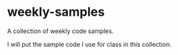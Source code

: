 # weekly-samples
A collection of weekly code samples.

I will put the sample code I use for class in this collection.
